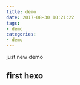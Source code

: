 ```yaml
---
title: demo
date: 2017-08-30 10:21:22
tags: 
- demo
categories:
- demo
---
```

just new demo

## first hexo

